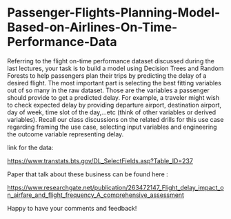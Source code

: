 # Passenger-Flights-Planning-Model-Based-on-Airlines-On-Time-Performance-Data


Referring to the flight on-time performance dataset discussed during the last lectures, your task is to build a model using Decision Trees and Random Forests to help passengers plan their trips by predicting the delay of a desired flight. The most important part is selecting the best fitting variables out of so many in the raw dataset. Those are the variables a passenger should provide to get a predicted delay. For example, a traveler might wish to check expected delay by providing departure airport, destination airport, day of week, time slot of the day,...etc (think of other variables or derived variables). Recall our class discussions on the related drills for this use case regarding framing the use case, selecting input variables and engineering the outcome variable representing delay.

link for the data:

https://www.transtats.bts.gov/DL_SelectFields.asp?Table_ID=237

Paper that talk about these business can be found here :

https://www.researchgate.net/publication/263472147_Flight_delay_impact_on_airfare_and_flight_frequency_A_comprehensive_assessment

Happy to have your comments and feedback!
